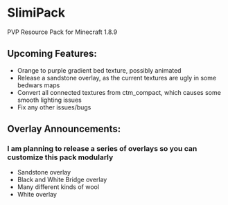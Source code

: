 # SlimiPack
PVP Resource Pack for Minecraft 1.8.9

## Upcoming Features:
- Orange to purple gradient bed texture, possibly animated
- Release a sandstone overlay, as the current textures are ugly in some bedwars maps
- Convert all connected textures from ctm_compact, which causes some smooth lighting issues 
- Fix any other issues/bugs

## Overlay Announcements:
### I am planning to release a series of overlays so you can customize this pack modularly
-  Sandstone overlay
-  Black and White Bridge overlay
-  Many different kinds of wool
-  White overlay
